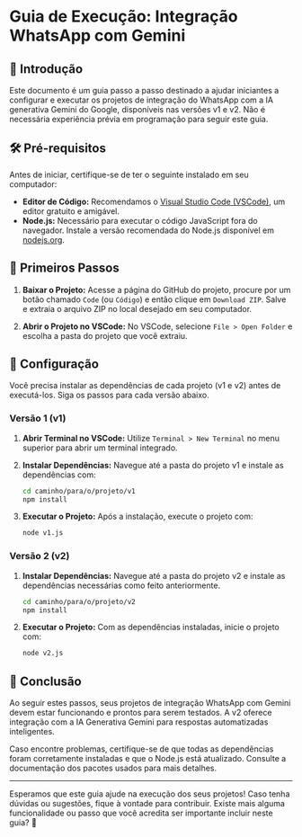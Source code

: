 # Guia de Execução: Integração WhatsApp com Gemini

## 📝 Introdução

Este documento é um guia passo a passo destinado a ajudar iniciantes a configurar e executar os projetos de integração do WhatsApp com a IA generativa Gemini do Google, disponíveis nas versões v1 e v2. Não é necessária experiência prévia em programação para seguir este guia.

## 🛠 Pré-requisitos

Antes de iniciar, certifique-se de ter o seguinte instalado em seu computador:

- **Editor de Código:** Recomendamos o [Visual Studio Code (VSCode)](https://code.visualstudio.com/), um editor gratuito e amigável.
- **Node.js:** Necessário para executar o código JavaScript fora do navegador. Instale a versão recomendada do Node.js disponível em [nodejs.org](https://nodejs.org/).

## 🚀 Primeiros Passos

1. **Baixar o Projeto:** Acesse a página do GitHub do projeto, procure por um botão chamado `Code` (ou `Código`) e então clique em `Download ZIP`. Salve e extraia o arquivo ZIP no local desejado em seu computador.

2. **Abrir o Projeto no VSCode:** No VSCode, selecione `File > Open Folder` e escolha a pasta do projeto que você extraiu.

## 🔧 Configuração

Você precisa instalar as dependências de cada projeto (v1 e v2) antes de executá-los. Siga os passos para cada versão abaixo.

### Versão 1 (v1)

1. **Abrir Terminal no VSCode:** Utilize `Terminal > New Terminal` no menu superior para abrir um terminal integrado.
2. **Instalar Dependências:** Navegue até a pasta do projeto v1 e instale as dependências com:

    ```bash
    cd caminho/para/o/projeto/v1
    npm install
    ```

3. **Executar o Projeto:** Após a instalação, execute o projeto com:

    ```bash
    node v1.js
    ```

### Versão 2 (v2)

1. **Instalar Dependências:** Navegue até a pasta do projeto v2 e instale as dependências necessárias como feito anteriormente.

    ```bash
    cd caminho/para/o/projeto/v2
    npm install
    ```

2. **Executar o Projeto:** Com as dependências instaladas, inicie o projeto com:

    ```bash
    node v2.js
    ```

## 🎉 Conclusão

Ao seguir estes passos, seus projetos de integração WhatsApp com Gemini devem estar funcionando e prontos para serem testados. A v2 oferece integração com a IA Generativa Gemini para respostas automatizadas inteligentes.

Caso encontre problemas, certifique-se de que todas as dependências foram corretamente instaladas e que o Node.js está atualizado. Consulte a documentação dos pacotes usados para mais detalhes.

---

Esperamos que este guia ajude na execução dos seus projetos! Caso tenha dúvidas ou sugestões, fique à vontade para contribuir. Existe mais alguma funcionalidade ou passo que você acredita ser importante incluir neste guia? 🤔
